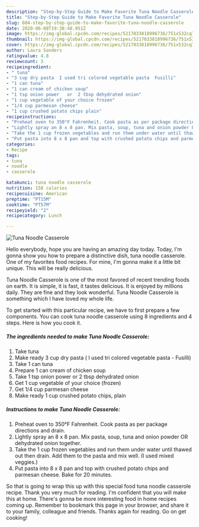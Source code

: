 ```yaml
---
description: "Step-by-Step Guide to Make Favorite Tuna Noodle Casserole"
title: "Step-by-Step Guide to Make Favorite Tuna Noodle Casserole"
slug: 604-step-by-step-guide-to-make-favorite-tuna-noodle-casserole
date: 2020-06-08T19:38:48.051Z
image: https://img-global.cpcdn.com/recipes/5217033818996736/751x532cq70/tuna-noodle-casserole-recipe-main-photo.jpg
thumbnail: https://img-global.cpcdn.com/recipes/5217033818996736/751x532cq70/tuna-noodle-casserole-recipe-main-photo.jpg
cover: https://img-global.cpcdn.com/recipes/5217033818996736/751x532cq70/tuna-noodle-casserole-recipe-main-photo.jpg
author: Laura Sanders
ratingvalue: 4.8
reviewcount: 3
recipeingredient:
- " tuna"
- "3 cup dry pasta  I used tri colored vegetable pasta  Fusilli"
- "1 can tuna"
- "1 can cream of chicken soup"
- "1 tsp onion power   or  2 tbsp dehydrated onion"
- "1 cup vegetable of your choice frozen"
- "1/4 cup parmesan cheese"
- "1 cup crushed potato chips plain"
recipeinstructions:
- "Preheat oven to 350°F Fahrenheit. Cook pasta as per package directions and drain."
- "Lightly spray an 8 x 8 pan. Mix pasta, soup, tuna and onion powder OR dehydrated onion together."
- "Take the 1 cup frozen vegetables and run them under water until thawed out then drain. Add them to the pasta and mix well. (I used mixed veggies.)"
- "Put pasta into 8 x 8 pan and top with crushed potato chips and parmesan cheese.  Bake for 20 minutes."
categories:
- Recipe
tags:
- tuna
- noodle
- casserole

katakunci: tuna noodle casserole 
nutrition: 158 calories
recipecuisine: American
preptime: "PT15M"
cooktime: "PT57M"
recipeyield: "2"
recipecategory: Lunch

---
```



![Tuna Noodle Casserole](https://img-global.cpcdn.com/recipes/5217033818996736/751x532cq70/tuna-noodle-casserole-recipe-main-photo.jpg)

Hello everybody, hope you are having an amazing day today. Today, I'm gonna show you how to prepare a distinctive dish, tuna noodle casserole. One of my favorites food recipes. For mine, I'm gonna make it a little bit unique. This will be really delicious.

Tuna Noodle Casserole is one of the most favored of recent trending foods on earth. It is simple, it is fast, it tastes delicious. It is enjoyed by millions daily. They are fine and they look wonderful. Tuna Noodle Casserole is something which I have loved my whole life.




To get started with this particular recipe, we have to first prepare a few components. You can cook tuna noodle casserole using 8 ingredients and 4 steps. Here is how you cook it.

<!--inarticleads1-->

##### The ingredients needed to make Tuna Noodle Casserole:

1. Take  tuna
1. Make ready 3 cup dry pasta ( I used tri colored vegetable pasta - Fusilli)
1. Take 1 can tuna
1. Prepare 1 can cream of chicken soup
1. Take 1 tsp onion power   or  2 tbsp dehydrated onion
1. Get 1 cup vegetable of your choice (frozen)
1. Get 1/4 cup parmesan cheese
1. Make ready 1 cup crushed potato chips, plain




<!--inarticleads2-->

##### Instructions to make Tuna Noodle Casserole:

1. Preheat oven to 350°F Fahrenheit. Cook pasta as per package directions and drain.
1. Lightly spray an 8 x 8 pan. Mix pasta, soup, tuna and onion powder OR dehydrated onion together.
1. Take the 1 cup frozen vegetables and run them under water until thawed out then drain. Add them to the pasta and mix well. (I used mixed veggies.)
1. Put pasta into 8 x 8 pan and top with crushed potato chips and parmesan cheese.  Bake for 20 minutes.




So that is going to wrap this up with this special food tuna noodle casserole recipe. Thank you very much for reading. I'm confident that you will make this at home. There's gonna be more interesting food in home recipes coming up. Remember to bookmark this page in your browser, and share it to your family, colleague and friends. Thanks again for reading. Go on get cooking!
